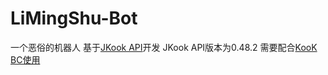 # LiMingShu-Bot
一个恶俗的机器人
基于[JKook API](https://github.com/SNWCreations/JKook)开发
JKook API版本为0.48.2
需要配合[KooK BC使用](https://github.com/SNWCreations/KookBC)
